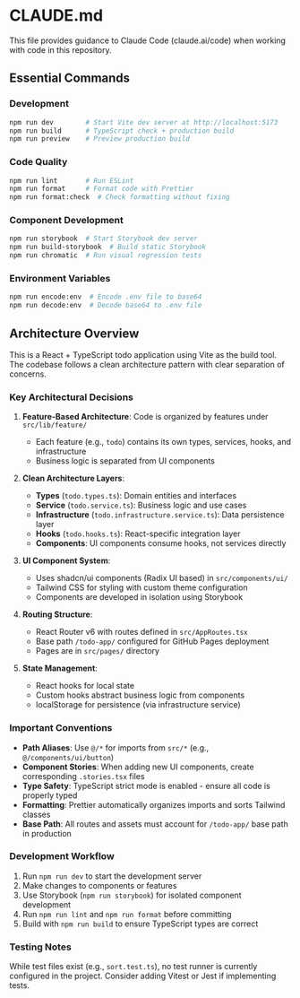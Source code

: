 # CLAUDE.md

This file provides guidance to Claude Code (claude.ai/code) when working with code in this repository.

## Essential Commands

### Development

```bash
npm run dev        # Start Vite dev server at http://localhost:5173
npm run build      # TypeScript check + production build
npm run preview    # Preview production build
```

### Code Quality

```bash
npm run lint       # Run ESLint
npm run format     # Format code with Prettier
npm run format:check  # Check formatting without fixing
```

### Component Development

```bash
npm run storybook  # Start Storybook dev server
npm run build-storybook  # Build static Storybook
npm run chromatic  # Run visual regression tests
```

### Environment Variables

```bash
npm run encode:env  # Encode .env file to base64
npm run decode:env  # Decode base64 to .env file
```

## Architecture Overview

This is a React + TypeScript todo application using Vite as the build tool. The codebase follows a clean architecture pattern with clear separation of concerns.

### Key Architectural Decisions

1. **Feature-Based Architecture**: Code is organized by features under `src/lib/feature/`

   - Each feature (e.g., `todo`) contains its own types, services, hooks, and infrastructure
   - Business logic is separated from UI components

2. **Clean Architecture Layers**:

   - **Types** (`todo.types.ts`): Domain entities and interfaces
   - **Service** (`todo.service.ts`): Business logic and use cases
   - **Infrastructure** (`todo.infrastructure.service.ts`): Data persistence layer
   - **Hooks** (`todo.hooks.ts`): React-specific integration layer
   - **Components**: UI components consume hooks, not services directly

3. **UI Component System**:

   - Uses shadcn/ui components (Radix UI based) in `src/components/ui/`
   - Tailwind CSS for styling with custom theme configuration
   - Components are developed in isolation using Storybook

4. **Routing Structure**:

   - React Router v6 with routes defined in `src/AppRoutes.tsx`
   - Base path `/todo-app/` configured for GitHub Pages deployment
   - Pages are in `src/pages/` directory

5. **State Management**:
   - React hooks for local state
   - Custom hooks abstract business logic from components
   - localStorage for persistence (via infrastructure service)

### Important Conventions

- **Path Aliases**: Use `@/*` for imports from `src/*` (e.g., `@/components/ui/button`)
- **Component Stories**: When adding new UI components, create corresponding `.stories.tsx` files
- **Type Safety**: TypeScript strict mode is enabled - ensure all code is properly typed
- **Formatting**: Prettier automatically organizes imports and sorts Tailwind classes
- **Base Path**: All routes and assets must account for `/todo-app/` base path in production

### Development Workflow

1. Run `npm run dev` to start the development server
2. Make changes to components or features
3. Use Storybook (`npm run storybook`) for isolated component development
4. Run `npm run lint` and `npm run format` before committing
5. Build with `npm run build` to ensure TypeScript types are correct

### Testing Notes

While test files exist (e.g., `sort.test.ts`), no test runner is currently configured in the project. Consider adding Vitest or Jest if implementing tests.

